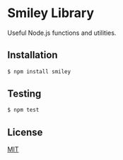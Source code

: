 # Smiley Library

Useful Node.js functions and utilities.

## Installation

```bash
$ npm install smiley
```

## Testing

```bash
$ npm test
```

## License

  [MIT](LICENSE)
